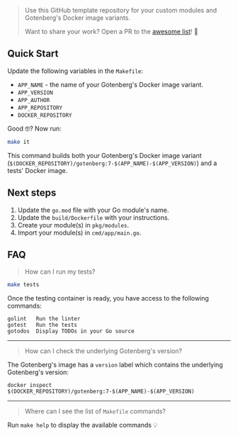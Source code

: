 > Use this GitHub template repository for your custom modules and Gotenberg's Docker image variants.
> 
> Want to share your work? Open a PR to the [awesome list](https://github.com/gotenberg/awesome-gotenberg)! 🚀

## Quick Start

Update the following variables in the `Makefile`:

* `APP_NAME` - the name of your Gotenberg's Docker image variant.
* `APP_VERSION`
* `APP_AUTHOR`
* `APP_REPOSITORY`
* `DOCKER_REPOSITORY`

Good 🤓? Now run:

```bash
make it
```

This command builds both your Gotenberg's Docker image variant (`$(DOCKER_REPOSITORY)/gotenberg:7-$(APP_NAME)-$(APP_VERSION)`)
and a tests' Docker image.

## Next steps

1. Update the `go.mod` file with your Go module's name.
2. Update the `build/Dockerfile` with your instructions.
3. Create your module(s) in `pkg/modules`.
4. Import your module(s) in `cmd/app/main.go`.

## FAQ

> How can I run my tests?

```bash
make tests
```

Once the testing container is ready, you have access to the following commands:

```
golint   Run the linter
gotest   Run the tests
gotodos  Display TODOs in your Go source
```

---

> How can I check the underlying Gotenberg's version?

The Gotenberg's image has a `version` label which contains the underlying Gotenberg's version:

```
docker inspect $(DOCKER_REPOSITORY)/gotenberg:7-$(APP_NAME)-$(APP_VERSION)
```

---

> Where can I see the list of `Makefile` commands?

Run `make help` to display the available commands 💡
